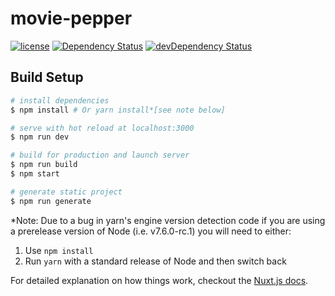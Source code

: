 # movie-pepper

[![license](https://img.shields.io/github/license/hugo19941994/movie-pepper-front.svg)](https://github.com/hugo19941994/movie-pepper-front/blob/master/LICENSE.md)
[![Dependency Status](https://david-dm.org/hugo19941994/movie-pepper-front.svg)](https://david-dm.org/hugo19941994/movie-pepper-front)
[![devDependency Status](https://david-dm.org/hugo19941994/movie-pepper-front/dev-status.svg)](https://david-dm.org/hugo19941994/movie-pepper-front?type=dev)


## Build Setup

``` bash
# install dependencies
$ npm install # Or yarn install*[see note below]

# serve with hot reload at localhost:3000
$ npm run dev

# build for production and launch server
$ npm run build
$ npm start

# generate static project
$ npm run generate
```

*Note: Due to a bug in yarn's engine version detection code if you are
using a prerelease version of Node (i.e. v7.6.0-rc.1) you will need to either:
  1. Use `npm install`
  2. Run `yarn` with a standard release of Node and then switch back

For detailed explanation on how things work, checkout the [Nuxt.js docs](https://github.com/nuxt/nuxt.js).
